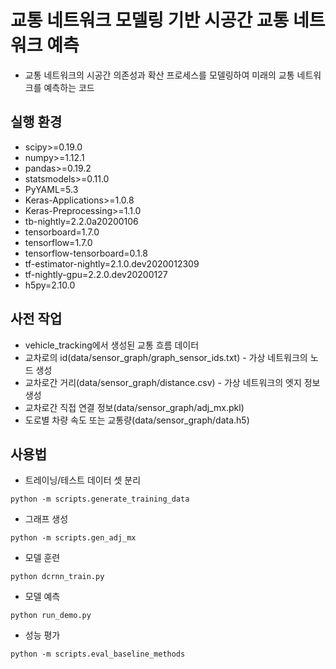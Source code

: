 
# 교통 네트워크 모델링 기반 시공간 교통 네트워크 예측
- 교통 네트워크의 시공간 의존성과 확산 프로세스를 모델링하여         미래의 교통 네트워크를 예측하는 코드

## 실행 환경
- scipy>=0.19.0
- numpy>=1.12.1
- pandas>=0.19.2
- statsmodels>=0.11.0
- PyYAML=5.3
- Keras-Applications>=1.0.8
- Keras-Preprocessing>=1.1.0
- tb-nightly=2.2.0a20200106
- tensorboard=1.7.0
- tensorflow=1.7.0
- tensorflow-tensorboard=0.1.8
- tf-estimator-nightly=2.1.0.dev2020012309
- tf-nightly-gpu=2.2.0.dev20200127
- h5py=2.10.0


## 사전 작업
+ vehicle_tracking에서 생성된 교통 흐름 데이터
+ 교차로의 id(data/sensor_graph/graph_sensor_ids.txt) - 가상 네트워크의 노드 생성
+ 교차로간 거리(data/sensor_graph/distance.csv) - 가상 네트워크의 엣지 정보 생성
+ 교차로간 직접 연결 정보(data/sensor_graph/adj_mx.pkl)
+ 도로별 차량 속도 또는 교통량(data/sensor_graph/data.h5)


## 사용법
- 트레이닝/테스트 데이터 셋 분리
```
python -m scripts.generate_training_data
```
- 그래프 생성
```
python -m scripts.gen_adj_mx
```
- 모델 훈련
```
python dcrnn_train.py
```
- 모델 예측
```
python run_demo.py
```
- 성능 평가
```
python -m scripts.eval_baseline_methods
```
